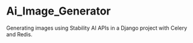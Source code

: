 # Ai_Image_Generator
Generating images using Stability AI APIs in a Django project with Celery and Redis.
